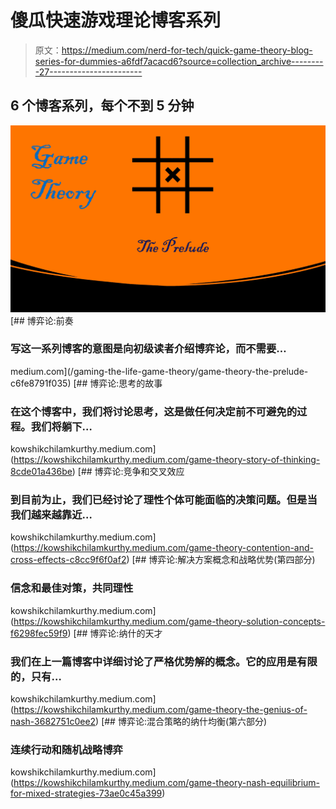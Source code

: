 # 傻瓜快速游戏理论博客系列

> 原文：<https://medium.com/nerd-for-tech/quick-game-theory-blog-series-for-dummies-a6fdf7acacd6?source=collection_archive---------27----------------------->

## 6 个博客系列，每个不到 5 分钟

![](img/becfce6f139647da0a05cc1419c42f4e.png)[](/gaming-the-life-game-theory/game-theory-the-prelude-c6fe8791f035) [## 博弈论:前奏

### 写这一系列博客的意图是向初级读者介绍博弈论，而不需要…

medium.com](/gaming-the-life-game-theory/game-theory-the-prelude-c6fe8791f035) [](https://kowshikchilamkurthy.medium.com/game-theory-story-of-thinking-8cde01a436be) [## 博弈论:思考的故事

### 在这个博客中，我们将讨论思考，这是做任何决定前不可避免的过程。我们将躺下…

kowshikchilamkurthy.medium.com](https://kowshikchilamkurthy.medium.com/game-theory-story-of-thinking-8cde01a436be) [](https://kowshikchilamkurthy.medium.com/game-theory-contention-and-cross-effects-c8cc9f6f0af2) [## 博弈论:竞争和交叉效应

### 到目前为止，我们已经讨论了理性个体可能面临的决策问题。但是当我们越来越靠近…

kowshikchilamkurthy.medium.com](https://kowshikchilamkurthy.medium.com/game-theory-contention-and-cross-effects-c8cc9f6f0af2) [](https://kowshikchilamkurthy.medium.com/game-theory-solution-concepts-f6298fec59f9) [## 博弈论:解决方案概念和战略优势(第四部分)

### 信念和最佳对策，共同理性

kowshikchilamkurthy.medium.com](https://kowshikchilamkurthy.medium.com/game-theory-solution-concepts-f6298fec59f9) [](https://kowshikchilamkurthy.medium.com/game-theory-the-genius-of-nash-3682751c0ee2) [## 博弈论:纳什的天才

### 我们在上一篇博客中详细讨论了严格优势解的概念。它的应用是有限的，只有…

kowshikchilamkurthy.medium.com](https://kowshikchilamkurthy.medium.com/game-theory-the-genius-of-nash-3682751c0ee2) [](https://kowshikchilamkurthy.medium.com/game-theory-nash-equilibrium-for-mixed-strategies-73ae0c45a399) [## 博弈论:混合策略的纳什均衡(第六部分)

### 连续行动和随机战略博弈

kowshikchilamkurthy.medium.com](https://kowshikchilamkurthy.medium.com/game-theory-nash-equilibrium-for-mixed-strategies-73ae0c45a399)